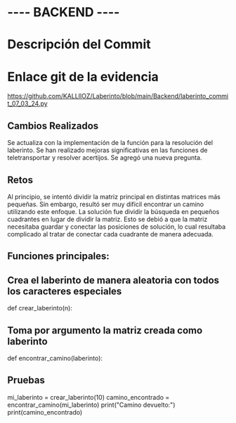 
# ---- BACKEND ----

# Descripción del Commit
# Enlace git de la evidencia

https://github.com/KALLIIOZ/Laberinto/blob/main/Backend/laberinto_commit_07_03_24.py

## Cambios Realizados
Se actualiza con la implementación de la función para la resolución del laberinto. Se han realizado mejoras significativas en las funciones de teletransportar y resolver acertijos. Se agregó una nueva pregunta.

## Retos
Al principio, se intentó dividir la matriz principal en distintas matrices más pequeñas. Sin embargo, resultó ser muy difícil encontrar un camino utilizando este enfoque. La solución fue dividir la búsqueda en pequeños cuadrantes en lugar de dividir la matriz. Esto se debió a que la matriz necesitaba guardar y conectar las posiciones de solución, lo cual resultaba complicado al tratar de conectar cada cuadrante de manera adecuada.

## Funciones principales:

## Crea el laberinto de manera aleatoria con todos los caracteres especiales
def crear_laberinto(n):

## Toma por argumento la matriz creada como laberinto
    
def encontrar_camino(laberinto):

## Pruebas 

mi_laberinto = crear_laberinto(10)
camino_encontrado = encontrar_camino(mi_laberinto)
print("Camino devuelto:")
print(camino_encontrado)

